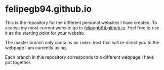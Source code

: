 # felipegb94.github.io

This is the repository for the different personal websites I have created. To access my most current website go to [felipegb94.github.io](http://felipegb94.github.io). Feel free to use it as the starting point for your website.

The master branch only contains an `index.html` that will re-direct you to the webpage I am currently using. 

Each branch in this repository corresponds to a different webpage I have put together.

